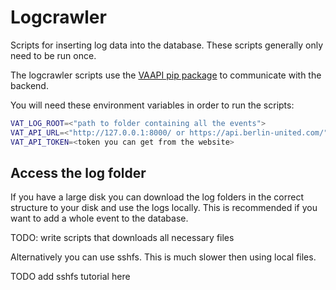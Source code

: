 # Logcrawler
Scripts for inserting log data into the database. These scripts generally only need to be run once. 

The logcrawler scripts use the [VAAPI pip package](https://pypi.org/project/vaapi/) to communicate with the backend.

You will need these environment variables in order to run the scripts:
```bash
VAT_LOG_ROOT=<"path to folder containing all the events">
VAT_API_URL=<"http://127.0.0.1:8000/ or https://api.berlin-united.com/">
VAT_API_TOKEN=<token you can get from the website>
```

## Access the log folder
If you have a large disk you can download the log folders in the correct structure to your disk and use the logs locally. This is recommended if you want to add a whole event to the database.

TODO: write scripts that downloads all necessary files

Alternatively you can use sshfs. This is much slower then using local files.

TODO add sshfs tutorial here